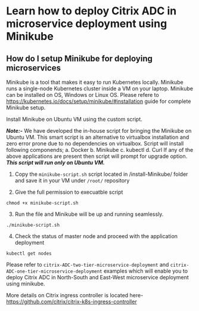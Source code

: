 # Learn how to deploy Citrix ADC in microservice deployment using Minikube

## How do I setup Minikube for deploying microservices
Minikube is a tool that makes it easy to run Kubernetes locally. Minikube runs a single-node Kubernetes cluster inside a VM on your laptop.
Minikube can be installed on OS, Windows or Linux OS. Please refere to https://kubernetes.io/docs/setup/minikube/#installation guide for complete Minikube setup.

Install Minikube on Ubuntu VM using the custom script.

***Note:-*** We have developed the in-house script for bringing the Minikube on Ubuntu VM. This smart script is an alternative to virtualbox installation and zero error prone due to no dependencies on virtualbox. Script will install following componends;
a. Docker
b. Minikube
c. kubectl
d. Curl
If any of the above applications are present then script will prompt for upgrade option. ***This script will run only on Ubuntu VM.***


1. Copy the ``minikube-script.sh`` script located in /install-Minikube/ folder and save it in your VM under ``/root/`` repository

2. Give the full permission to execuatble script
```
chmod +x minikube-script.sh
```
3. Run the file and Minikube will be up and running seamlessly.
```
./minikube-script.sh
```

4. Check the status of master node and proceed with the application deployment
```
kubectl get nodes
```

Please refer to ``citrix-ADC-two-tier-microservice-deployment`` and ``citrix-ADC-one-tier-microservice-deployment`` examples which will enable you to deploy Citrix ADC in North-South and East-West microservice deployment using minikube.

More details on Citrix ingress controller is located here- https://github.com/citrix/citrix-k8s-ingress-controller
